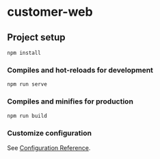 # customer-web

## Project setup

```
npm install
```

### Compiles and hot-reloads for development

```
npm run serve  
```

### Compiles and minifies for production

```
npm run build
```

### Customize configuration

See [Configuration Reference](https://cli.vuejs.org/config/).
